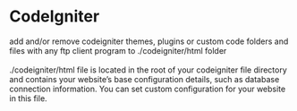 # CodeIgniter

add and/or remove codeigniter themes, plugins or custom code folders and files with any ftp client program to ./codeigniter/html folder
<br /><br />./codeigniter/html file is located in the root of your codeigniter file directory and contains your website’s base configuration details, such as database connection information.
You can set custom configuration for your website in this file.
